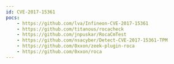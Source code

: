 ```yaml
---
id: CVE-2017-15361
pocs:
    - https://github.com/lva/Infineon-CVE-2017-15361
    - https://github.com/titanous/rocacheck
    - https://github.com/jnpuskar/RocaCmTest
    - https://github.com/nsacyber/Detect-CVE-2017-15361-TPM
    - https://github.com/0xxon/zeek-plugin-roca
    - https://github.com/0xxon/roca
---
```

